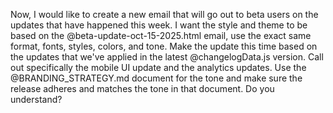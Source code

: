 Now, I would like to create a new email that will go out to beta users on the updates that have happened this week. I want the style and theme to be based on the @beta-update-oct-15-2025.html email, use the exact same format, fonts, styles, colors, and tone. Make the update this time based on the updates that we've applied in the latest @changelogData.js version. Call out specifically the mobile UI update and the analytics updates. Use the @BRANDING_STRATEGY.md document for the tone and make sure the release adheres and matches the tone in that document. Do you understand?
